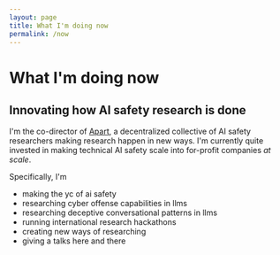 ```yaml
---
layout: page
title: What I'm doing now
permalink: /now
---
```


# What I'm doing now

## Innovating how AI safety research is done

I'm the co-director of [Apart](https://apartresearch.com), a decentralized collective of AI safety researchers making research happen in new ways. I'm currently quite invested in making technical AI safety scale into for-profit companies _at scale_.

Specifically, I'm

- making the yc of ai safety
- researching cyber offense capabilities in llms
- researching deceptive conversational patterns in llms
- running international research hackathons
- creating new ways of researching
- giving a talks here and there
